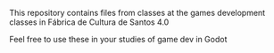 This repository contains files from classes at the games development classes in Fábrica de Cultura de Santos 4.0

Feel free to use these in your studies of game dev in Godot
